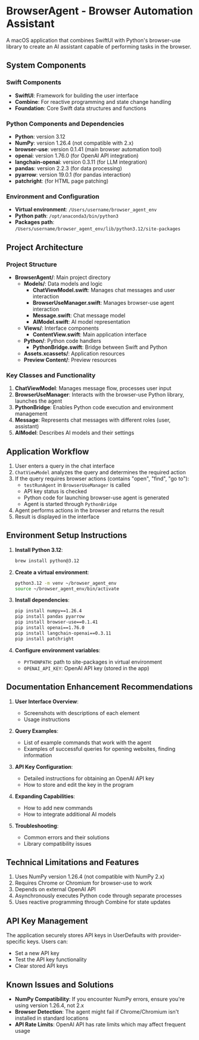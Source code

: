 # BrowserAgent - Browser Automation Assistant

A macOS application that combines SwiftUI with Python's browser-use library to create an AI assistant capable of performing tasks in the browser.

## System Components

### Swift Components
- **SwiftUI**: Framework for building the user interface
- **Combine**: For reactive programming and state change handling
- **Foundation**: Core Swift data structures and functions

### Python Components and Dependencies
- **Python**: version 3.12
- **NumPy**: version 1.26.4 (not compatible with 2.x)
- **browser-use**: version 0.1.41 (main browser automation tool)
- **openai**: version 1.76.0 (for OpenAI API integration)
- **langchain-openai**: version 0.3.11 (for LLM integration)
- **pandas**: version 2.2.3 (for data processing)
- **pyarrow**: version 19.0.1 (for pandas interaction)
- **patchright**: (for HTML page patching)

### Environment and Configuration
- **Virtual environment**: `/Users/username/browser_agent_env`
- **Python path**: `/opt/anaconda3/bin/python3`
- **Packages path**: `/Users/username/browser_agent_env/lib/python3.12/site-packages`

## Project Architecture

### Project Structure
- **BrowserAgent/**: Main project directory
  - **Models/**: Data models and logic
    - **ChatViewModel.swift**: Manages chat messages and user interaction
    - **BrowserUseManager.swift**: Manages browser-use agent interaction
    - **Message.swift**: Chat message model
    - **AIModel.swift**: AI model representation
  - **Views/**: Interface components
    - **ContentView.swift**: Main application interface
  - **Python/**: Python code handlers
    - **PythonBridge.swift**: Bridge between Swift and Python
  - **Assets.xcassets/**: Application resources
  - **Preview Content/**: Preview resources

### Key Classes and Functionality
1. **ChatViewModel**: Manages message flow, processes user input
2. **BrowserUseManager**: Interacts with the browser-use Python library, launches the agent
3. **PythonBridge**: Enables Python code execution and environment management
4. **Message**: Represents chat messages with different roles (user, assistant)
5. **AIModel**: Describes AI models and their settings

## Application Workflow
1. User enters a query in the chat interface
2. `ChatViewModel` analyzes the query and determines the required action
3. If the query requires browser actions (contains "open", "find", "go to"):
   - `testRunAgent` in `BrowserUseManager` is called
   - API key status is checked
   - Python code for launching browser-use agent is generated
   - Agent is started through `PythonBridge`
4. Agent performs actions in the browser and returns the result
5. Result is displayed in the interface

## Environment Setup Instructions
1. **Install Python 3.12**:
   ```bash
   brew install python@3.12
   ```

2. **Create a virtual environment**:
   ```bash
   python3.12 -m venv ~/browser_agent_env
   source ~/browser_agent_env/bin/activate
   ```

3. **Install dependencies**:
   ```bash
   pip install numpy==1.26.4
   pip install pandas pyarrow
   pip install browser-use==0.1.41
   pip install openai==1.76.0
   pip install langchain-openai==0.3.11
   pip install patchright
   ```

4. **Configure environment variables**:
   - `PYTHONPATH`: path to site-packages in virtual environment
   - `OPENAI_API_KEY`: OpenAI API key (stored in the app)

## Documentation Enhancement Recommendations
1. **User Interface Overview**:
   - Screenshots with descriptions of each element
   - Usage instructions

2. **Query Examples**:
   - List of example commands that work with the agent
   - Examples of successful queries for opening websites, finding information

3. **API Key Configuration**:
   - Detailed instructions for obtaining an OpenAI API key
   - How to store and edit the key in the program

4. **Expanding Capabilities**:
   - How to add new commands
   - How to integrate additional AI models

5. **Troubleshooting**:
   - Common errors and their solutions
   - Library compatibility issues

## Technical Limitations and Features
1. Uses NumPy version 1.26.4 (not compatible with NumPy 2.x)
2. Requires Chrome or Chromium for browser-use to work
3. Depends on external OpenAI API
4. Asynchronously executes Python code through separate processes
5. Uses reactive programming through Combine for state updates

## API Key Management
The application securely stores API keys in UserDefaults with provider-specific keys. Users can:
- Set a new API key
- Test the API key functionality
- Clear stored API keys

## Known Issues and Solutions
- **NumPy Compatibility**: If you encounter NumPy errors, ensure you're using version 1.26.4, not 2.x
- **Browser Detection**: The agent might fail if Chrome/Chromium isn't installed in standard locations
- **API Rate Limits**: OpenAI API has rate limits which may affect frequent usage 